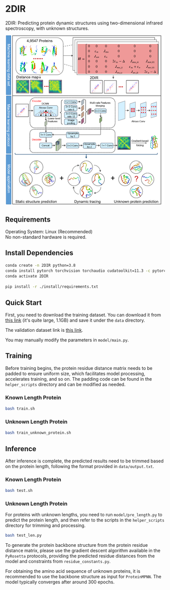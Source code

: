 # 2DIR
2DIR: Predicting protein dynamic structures using two-dimensional infrared spectroscopy, with unknown structures.

![2DIR_model](img/2dir_image.png)



## Requirements
Operating System: Linux (Recommended)  
No non-standard hardware is required.

## Install Dependencies
```bash
conda create -n 2DIR python=3.8
conda install pytorch torchvision torchaudio cudatoolkit=11.3 -c pytorch
conda activate 2DIR

pip install -r ./install/requirements.txt

```



## Quick Start

First, you need to download the training dataset. You can download it from [this link](https://zenodo.org/records/13382753)  (it's quite large, 1.1GB) and save it under the `data` directory.

The validation dataset link is [this link](https://zenodo.org/records/13382753). 

You may manually modify the parameters in `model/main.py`.

## Training
Before training begins, the protein residue distance matrix needs to be padded to ensure uniform size, which facilitates model processing, accelerates training, and so on. The padding code can be found in the `helper_scripts` directory and can be modified as needed.

### Known Length Protein
```bash
bash train.sh
```

### Unknown Length Protein
```bash
bash train_unknown_protein.sh
```
## Inference
After inference is complete, the predicted results need to be trimmed based on the protein length, following the format provided in `data/output.txt`.
### Known Length Protein
```bash
bash test.sh
```
### Unknown Length Protein
For proteins with unknown lengths, you need to run `model/pre_length.py` to predict the protein length, and then refer to the scripts in the `helper_scripts` directory for trimming and processing.
```bash
bash test_len.py
```



To generate the protein backbone structure from the protein residue distance matrix, please use the gradient descent algorithm available in the `PyRosetta` protocols, providing the predicted residue distances from the model and constraints from `residue_constants.py`.

For obtaining the amino acid sequence of unknown proteins, it is recommended to use the backbone structure as input for `ProteinMPNN`. The model typically converges after around 300 epochs.
